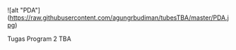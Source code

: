 ![alt "PDA"] (https://raw.githubusercontent.com/agungrbudiman/tubesTBA/master/PDA.jpg)

Tugas Program 2 TBA
